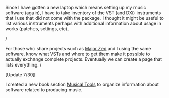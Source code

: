 Since I have gotten a new laptop which means setting up my music software (again), I have to take inventory of the VST (and DXi) instruments that I use that did not come with the package.  I thought it might be useful to list various instruments perhaps with additional information about usage in works (patches, settings, etc).

/

For those who share projects such as [Major Zed](/major-zed) and I using the same software, know what VSTs and where to get them make it possible to actually exchange complete projects.  Eventually we can create a page that lists everything.
/


[Update 7/30]

I created a new book section [Musical Tools](/musical-tools) to organize information about software related to producing music.